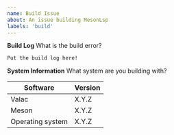 ```yaml
---
name: Build Issue
about: An issue building MesonLsp
labels: 'build'
---
```


**Build Log**
What is the build error?
```
Put the build log here!
```

**System Information**
What system are you building with?

| Software | Version |
| --- | --- |
| Valac | X.Y.Z |
| Meson | X.Y.Z |
| Operating system | X.Y.Z |

<!--
Adopted from https://raw.githubusercontent.com/darlinghq/darling/master/.github/ISSUE_TEMPLATE/build_issue.md
-->
